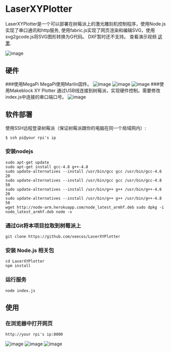 # LaserXYPlotter
LaserXYPlotter是一个可以部署在树莓派上的激光雕刻机控制程序，使用Node.js实现了串口通讯和http服务, 使用fabric.js实现了网页渲染和编辑SVG，使用svg2gcode.js将SVG图形转换为G代码。 DXF暂时还不支持。 查看演示视频 [这里](http://v.youku.com/v_show/id_XMTU1MDgyMjg4OA==.html).

![image](https://github.com/xeecos/LaserXYPlotter/raw/master/images/6.jpg)

## 硬件
###使用MegaPi
MegaPi使用Marlin固件。
![image](https://github.com/xeecos/LaserXYPlotter/raw/master/images/5.jpg)
![image](https://github.com/xeecos/LaserXYPlotter/raw/master/images/10.jpg)
![image](https://github.com/xeecos/LaserXYPlotter/raw/master/images/11.jpg)
###使用Makeblock XY Plotter
通过USB线连接到树莓派，实现硬件控制。需要修改index.js中连接的串口端口号。
![image](https://github.com/xeecos/LaserXYPlotter/raw/master/images/9.jpg)

## 软件部署

使用SSH远程登录树莓派（保证树莓派跟你的电脑在同一个局域网内）:

    $ ssh pi@your rpi's ip
    
### 安装nodejs
 ```
 sudo apt-get update
 sudo apt-get install gcc-4.8 g++-4.8
 sudo update-alternatives --install /usr/bin/gcc gcc /usr/bin/gcc-4.6 20
 sudo update-alternatives --install /usr/bin/gcc gcc /usr/bin/gcc-4.8 50
 sudo update-alternatives --install /usr/bin/g++ g++ /usr/bin/g++-4.6 20
 sudo update-alternatives --install /usr/bin/g++ g++ /usr/bin/g++-4.8 50
 wget http://node-arm.herokuapp.com/node_latest_armhf.deb sudo dpkg -i node_latest_armhf.deb node -v
```
### 通过Git将本项目拉取到树莓派上

 `git clone https://github.com/xeecos/LaserXYPlotter`

### 安装 Node.js 相关包

 ```
 cd LaserXYPlotter
 npm install
 ```

### 运行服务

 `node index.js`

## 使用

### 在浏览器中打开网页

 `http://your rpi's ip:8000`

![image](https://github.com/xeecos/LaserXYPlotter/raw/master/images/2.jpg)
![image](https://github.com/xeecos/LaserXYPlotter/raw/master/images/6.jpg)
![image](https://github.com/xeecos/LaserXYPlotter/raw/master/images/4.jpg)
